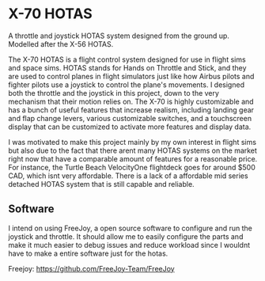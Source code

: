 # X-70 HOTAS
A throttle and joystick HOTAS system designed from the ground up. Modelled after the X-56 HOTAS. 

The X-70 HOTAS is a flight control system designed for use in flight sims and space sims. HOTAS stands for Hands on Throttle and Stick, and they are used to control planes in flight simulators just like how Airbus pilots and fighter pilots use a joystick to control the plane's movements. I designed both the throttle and the joystick in this project, down to the very mechanism that their motion relies on. The X-70 is highly customizable and has a bunch of useful features that increase realism, including landing gear and flap change levers, various customizable switches, and a touchscreen display that can be customized to activate more features and display data. 

I was motivated to make this project mainly by my own interest in flight sims but also due to the fact that there arent many HOTAS systems on the market right now that have a comparable amount of features for a reasonable price. For instance, the Turtle Beach VelocityOne flightdeck goes for around $500 CAD, which isnt very affordable. There is a lack of a affordable mid series detached HOTAS system that is still capable and reliable. 

## Software
I intend on using FreeJoy, a open source software to configure and run the joystick and throttle. It should allow me to easily configure the parts and make it much easier to debug issues and reduce workload since I wouldnt have to make a entire software just for the hotas. 

Freejoy: https://github.com/FreeJoy-Team/FreeJoy 
